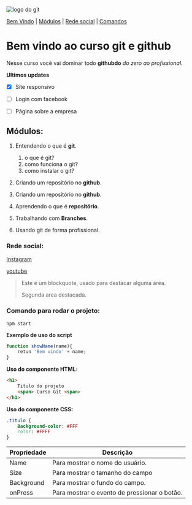 ![logo do git](https://1000logos.net/wp-content/uploads/2021/05/GitHub-logo-500x281.png)

[Bem Vindo](#bem-vindo-ao-curso-git-e-github) |
[Módulos](#módulos) |
[Rede social](#rede-social) |
[Comandos](#comando-para-rodar-o-projeto)

# Bem vindo ao curso git e github 

Nesse curso você vai dominar todo **githubdo** _do zero ao profissional._

**Ultimos updates**
- [x] Site responsivo
- [ ] Login com facebook
- [ ] Página sobre a empresa


## Módulos:

1. Entendendo o que é **git**.
    1. o que é git?
    2. como funciona o git?
    3. como instalar o git?

2. Criando um repositório no **github**.
2. Criando um repositório no **github**.
2. Aprendendo o que é **repositório**.
3. Trabalhando com **Branches**.
4. Usando git de forma profissional.



### Rede social:
[Instagram](https://instagram.com)

[youtube](https://youtube.com)

>Este é um blockquote, usado para destacar alguma área.
>
>Segunda area destacada.

### **Comando para rodar o projeto:**

```
npm start
```

**Exemplo de uso do script**
```js
function showName(name){
    retun 'Bem vindo' + name;
}
```

**Uso do componente HTML:**
```html
<h1>
    Titulo do projeto
    <span> Curso Git <span>
</h1>
```

**Uso do componente CSS:**
```Css
.titulo {
    Background-color: #FFF
    color: #FFFF
}

```

Propriedade | Descrição 
------------|------------
Name | Para mostrar o nome do usuário.
Size | Para mostrar o tamanho do campo
Background | Para mostrar o fundo do campo.
onPress | Para mostrar o evento de pressionar o botão.

